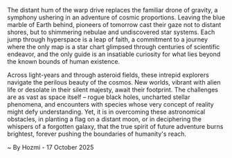 
The distant hum of the warp drive replaces the familiar drone of gravity, a symphony ushering in an adventure of cosmic proportions. Leaving the blue marble of Earth behind, pioneers of tomorrow cast their gaze not to distant shores, but to shimmering nebulae and undiscovered star systems. Each jump through hyperspace is a leap of faith, a commitment to a journey where the only map is a star chart glimpsed through centuries of scientific endeavor, and the only guide is an insatiable curiosity for what lies beyond the known bounds of human existence.

Across light-years and through asteroid fields, these intrepid explorers navigate the perilous beauty of the cosmos. New worlds, vibrant with alien life or desolate in their silent majesty, await their footprint. The challenges are as vast as space itself – rogue black holes, uncharted stellar phenomena, and encounters with species whose very concept of reality might defy understanding. Yet, it is in overcoming these astronomical obstacles, in planting a flag on a distant moon, or in deciphering the whispers of a forgotten galaxy, that the true spirit of future adventure burns brightest, forever pushing the boundaries of humanity's reach.

~ By Hozmi - 17 October 2025
